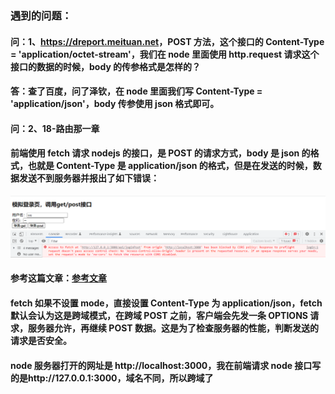 ### 遇到的问题：

#### 问：1、https://dreport.meituan.net<POST method>，POST 方法，这个接口的 Content-Type = 'application/octet-stream'，我们在 node 里面使用 http.request 请求这个接口的数据的时候，body 的传参格式是怎样的？

#### 答：查了百度，问了泽钦，在 node 里面我们写 Content-Type = 'application/json'，body 传参使用 json 格式即可。

#### 问：2、18-路由那一章

#### 前端使用 fetch 请求 nodejs 的接口，是 POST 的请求方式，body 是 json 的格式，也就是 Content-Type 是 application/json 的格式，但是在发送的时候，数据发送不到服务器并报出了如下错误：

![报错图片](./assets/1.png)

#### 参考这篇文章：[参考文章](https://blog.csdn.net/weixin_34032779/article/details/89058436#:~:text=%E5%A6%82%E6%9E%9C%E4%B8%8D%E8%AE%BE%E7%BD%AE%20mode%20%EF%BC%8C%E7%9B%B4%E6%8E%A5%E8%AE%BE%E7%BD%AE%20content-type%20%E4%B8%BA%20application%2Fjson%20%EF%BC%8C%E5%88%99,fetch%20%E4%BC%9A%E9%BB%98%E8%AE%A4%E8%BF%99%E6%98%AF%E8%B7%A8%E5%9F%9F%E6%A8%A1%E5%BC%8F%EF%BC%88%20mode%3A%27cors%27%20%EF%BC%89%EF%BC%8C%E5%9C%A8%E8%B7%A8%E5%9F%9FPOST%E4%B9%8B%E5%89%8D%EF%BC%8C%E5%AE%A2%E6%88%B7%E7%AB%AF%E4%BC%9A%E5%85%88%E5%8F%91%E4%B8%80%E6%9D%A1%20OPTIONS%20%E8%AF%B7%E6%B1%82%E6%9D%A5%E2%80%9D%E6%8E%A2%E6%8E%A2%E8%B7%AF%E2%80%9D%EF%BC%8C%E5%A6%82%E6%9E%9C%E6%9C%8D%E5%8A%A1%E5%99%A8%E5%85%81%E8%AE%B8%EF%BC%8C%E5%86%8D%E7%BB%A7%E7%BB%AD%20POST%20%E6%95%B0%E6%8D%AE%E3%80%82)

#### fetch 如果不设置 mode，直接设置 Content-Type 为 application/json，fetch 默认会认为这是跨域模式，在跨域 POST 之前，客户端会先发一条 OPTIONS 请求，服务器允许，再继续 POST 数据。这是为了检查服务器的性能，判断发送的请求是否安全。

#### node 服务器打开的网址是 http://localhost:3000，我在前端请求 node 接口写的是http://127.0.0.1:3000，域名不同，所以跨域了
